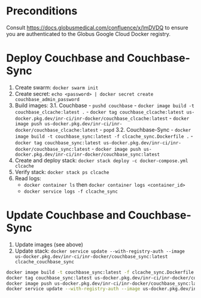 # Preconditions

Consult https://docs.globusmedical.com/confluence/x/lmDVDQ to ensure you are authenticated to 
the Globus Google Cloud Docker registry.

# Deploy Couchbase and Couchbase-Sync

1. Create swarm: `docker swarm init`
2. Create secret: `echo <password> | docker secret create couchbase_admin_password`
3. Build images:
    3.1. Couchbase
        - `pushd couchbase`
        - `docker image build -t couchbase_clcache:latest .`
        - `docker tag couchbase_clcache:latest us-docker.pkg.dev/inr-ci/inr-docker/couchbase_clcache:latest`
        - `docker image push us-docker.pkg.dev/inr-ci/inr-docker/couchbase_clcache:latest`
        - `popd`
    3.2. Couchbase-Sync
        - `docker image build -t couchbase_sync:latest -f clcache_sync.Dockerfile .`
        - `docker tag couchbase_sync:latest us-docker.pkg.dev/inr-ci/inr-docker/couchbase_sync:latest`
        - `docker image push us-docker.pkg.dev/inr-ci/inr-docker/couchbase_sync:latest`
4. Create and deploy stack: `docker stack deploy -c docker-compose.yml clcache`
5. Verify stack: `docker stack ps clcache`
6. Read logs: 
   - `docker container ls` then `docker container logs <container_id>`
   - `docker service logs -f clcache_sync`
  
# Update Couchbase and Couchbase-Sync

1. Update images (see above)
2. Update stack: `docker service update --with-registry-auth --image us-docker.pkg.dev/inr-ci/inr-docker/couchbase_sync:latest clcache_couchbase_sync`


```bash
docker image build -t couchbase_sync:latest -f clcache_sync.Dockerfile .
docker tag couchbase_sync:latest us-docker.pkg.dev/inr-ci/inr-docker/couchbase_sync:latest
docker image push us-docker.pkg.dev/inr-ci/inr-docker/couchbase_sync:latest
docker service update --with-registry-auth --image us-docker.pkg.dev/inr-ci/inr-docker/couchbase_sync:latest clcache_couchbase_sync
```

